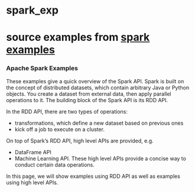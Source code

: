 # spark_exp

# source examples from [spark examples](http://spark.apache.org/examples.html)

### Apache Spark Examples
These examples give a quick overview of the Spark API. Spark is built on the concept of distributed datasets, which
contain arbitrary Java or Python objects. You create a dataset from external data, then apply parallel operations to
it. The building block of the Spark API is its RDD API. 

In the RDD API, there are two types of operations: 
* transformations, which define a new dataset based on previous ones
* kick off a job to execute on a cluster.

On top of Spark’s RDD API, high level APIs are provided, e.g.
* DataFrame API
* Machine Learning
API. These high level APIs provide a concise way to conduct certain data operations.

In this page, we will show
examples using RDD API as well as examples using high level APIs.

